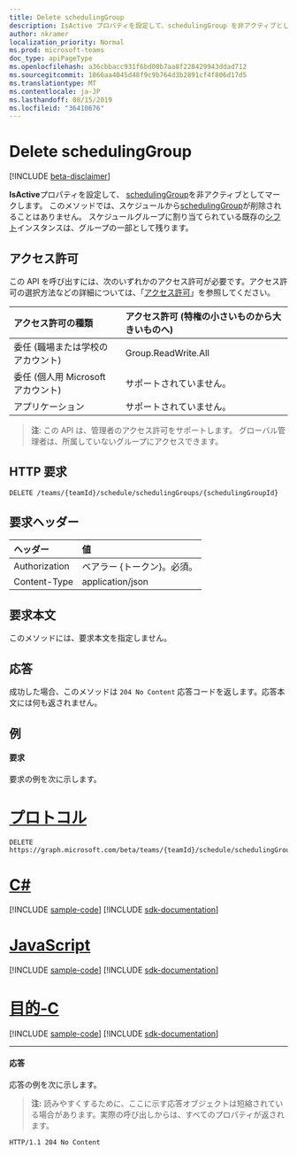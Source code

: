 ```yaml
---
title: Delete schedulingGroup
description: IsActive プロパティを設定して、schedulingGroup を非アクティブとしてマークする
author: nkramer
localization_priority: Normal
ms.prod: microsoft-teams
doc_type: apiPageType
ms.openlocfilehash: a36cbbacc931f6bd00b7aa8f228429943ddad712
ms.sourcegitcommit: 1066aa4045d48f9c9b764d3b2891cf4f806d17d5
ms.translationtype: MT
ms.contentlocale: ja-JP
ms.lasthandoff: 08/15/2019
ms.locfileid: "36410676"
---
```

# <a name="delete-schedulinggroup"></a>Delete schedulingGroup

[!INCLUDE [beta-disclaimer](../../includes/beta-disclaimer.md)]

**IsActive**プロパティを設定して、 [schedulingGroup](../resources/schedulinggroup.md)を非アクティブとしてマークします。
このメソッドでは、スケジュールから[schedulingGroup](../resources/schedulinggroup.md)が削除されることはありません。 スケジュールグループに割り当てられている既存の[シフト](../resources/shift.md)インスタンスは、グループの一部として残ります。

## <a name="permissions"></a>アクセス許可

この API を呼び出すには、次のいずれかのアクセス許可が必要です。アクセス許可の選択方法などの詳細については、「[アクセス許可](/graph/permissions-reference)」を参照してください。

|アクセス許可の種類      | アクセス許可 (特権の小さいものから大きいものへ)              |
|:--------------------|:---------------------------------------------------------|
|委任 (職場または学校のアカウント) | Group.ReadWrite.All    |
|委任 (個人用 Microsoft アカウント) | サポートされていません。    |
|アプリケーション | サポートされていません。 |

> **注**: この API は、管理者のアクセス許可をサポートします。 グローバル管理者は、所属していないグループにアクセスできます。

## <a name="http-request"></a>HTTP 要求

<!-- { "blockType": "ignored" } -->

```http
DELETE /teams/{teamId}/schedule/schedulingGroups/{schedulingGroupId}
```

## <a name="request-headers"></a>要求ヘッダー

| ヘッダー       | 値 |
|:---------------|:--------|
| Authorization  | ベアラー {トークン}。必須。  |
| Content-Type  | application/json  |

## <a name="request-body"></a>要求本文
このメソッドには、要求本文を指定しません。

## <a name="response"></a>応答

成功した場合、このメソッドは `204 No Content` 応答コードを返します。応答本文には何も返されません。

## <a name="example"></a>例

#### <a name="request"></a>要求

要求の例を次に示します。

# <a name="httptabhttp"></a>[プロトコル](#tab/http)
<!-- {
  "blockType": "request",
  "name": "schedule-delete-schedulinggroups"
}-->
```http
DELETE https://graph.microsoft.com/beta/teams/{teamId}/schedule/schedulingGroups/{schedulingGroupId}
```
# <a name="ctabcsharp"></a>[C#](#tab/csharp)
[!INCLUDE [sample-code](../includes/snippets/csharp/schedule-delete-schedulinggroups-csharp-snippets.md)]
[!INCLUDE [sdk-documentation](../includes/snippets/snippets-sdk-documentation-link.md)]

# <a name="javascripttabjavascript"></a>[JavaScript](#tab/javascript)
[!INCLUDE [sample-code](../includes/snippets/javascript/schedule-delete-schedulinggroups-javascript-snippets.md)]
[!INCLUDE [sdk-documentation](../includes/snippets/snippets-sdk-documentation-link.md)]

# <a name="objective-ctabobjc"></a>[目的-C](#tab/objc)
[!INCLUDE [sample-code](../includes/snippets/objc/schedule-delete-schedulinggroups-objc-snippets.md)]
[!INCLUDE [sdk-documentation](../includes/snippets/snippets-sdk-documentation-link.md)]

---


#### <a name="response"></a>応答

応答の例を次に示します。 

>**注:** 読みやすくするために、ここに示す応答オブジェクトは短縮されている場合があります。実際の呼び出しからは、すべてのプロパティが返されます。
<!-- {
  "blockType": "response",
  "truncated": true,
  "@odata.type": "microsoft.graph.None"
} -->

```http
HTTP/1.1 204 No Content
```

<!-- uuid: 8fcb5dbc-d5aa-4681-8e31-b001d5168d79
2015-10-25 14:57:30 UTC -->
<!--
{
  "type": "#page.annotation",
  "description": "Marks a schedulingGroup as inactive",
  "keywords": "",
  "section": "documentation",
  "tocPath": "",
  "suppressions": [
  ]
}
-->
